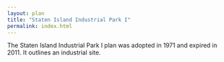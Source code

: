 ```yaml
---
layout: plan
title: "Staten Island Industrial Park I"
permalink: index.html
---
```


The Staten Island Industrial Park I plan was adopted in 1971 and expired in 2011. It outlines an industrial site.